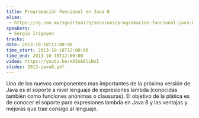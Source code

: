 ```yaml
---
title: Programación Funcional en Java 8
alias: 
 - https://sg.com.mx/sgvirtual/5/sessions/programacion-funcional-java-8
speakers:
 - Sergio Irigoyen
tracks:
date: 2013-10-18T12:00:00
time_start: 2013-10-18T12:00:00
time_end: 2013-10-18T12:00:00
video: https://youtu.be/mX5ob6lLNsI
slides: 2013-java8.pdf
---
```


Uno de los nuevos componentes mas importantes de la próxima versión de Java es el soporte a nivel lenguaje de expresiones lambda (conocidas también como funciones anónimas o clausuras). El objetivo de la plática es de conocer el soporte para expresiones lambda en Java 8 y las ventajas y mejoras que trae consigo al lenguaje.
